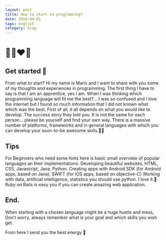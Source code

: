 ```yaml
---
layout: post
title: How to start to programming?
date: 2018-04-01
tags: english
category: blog
---
```



👩‍🏫❤🤗
===========





## Get started 🚀

From what to start? Hi my name is Maris and I want to share with you some of my thoughts and experiences in programming. The first thing I have to say is that I am an apprentice, yes I am. When I was thinking which programming language will fit me the best?... I was so confused and I love the internet but I found so much information that I did not known what which was the best.
First of all, it all depends on what you would like to develop. The success story they told you. It is not the same for each person… please be yourself and find your own way.
There is a massive number of platforms, frameworks and in general languages with which you can develop your soon-to-be awesome skills.👩‍💻


## Tips

For Beginners who need some hints here is basic small overview of popular  languages an their implementations: Developing beautiful websites, HTML, CSS, Javascript, Java, Python.
Creating apps with Android SDK (for Android apps, based on Java), SWIFT (for IOS apps, based on objective-C)
Working with data, artificial intelligence, statistics you should use python. I love it.🐍
Ruby on Rails is easy you if you can create amazing web application.



## End.

When starting with a chosen language might be a huge hustle and mess, Don’t worry, always remember what is your goal and which skills you wish get. 

From here I send you the best energy 🧡


